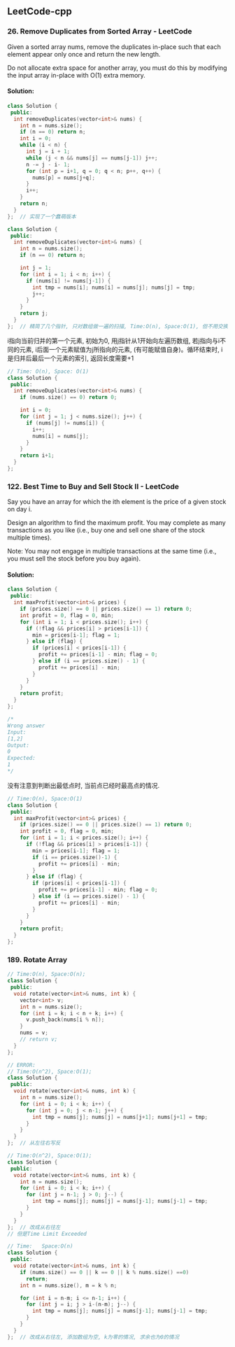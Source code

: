 ## LeetCode-cpp

### 26. Remove Duplicates from Sorted Array - LeetCode

Given a sorted array nums, remove the duplicates in-place such that each element appear only once and return the new length.

Do not allocate extra space for another array, you must do this by modifying the input array in-place with O(1) extra memory.

#### Solution:

```cpp
class Solution {
 public:
  int removeDuplicates(vector<int>& nums) {
    int n = nums.size();
    if (n == 0) return n;
    int i = 0;
    while (i < n) {
      int j = i + 1;
      while (j < n && nums[j] == nums[j-1]) j++;
      n -= j - i- 1;
      for (int p = i+1, q = 0; q < n; p++, q++) {
        nums[p] = nums[j+q];
      }
      i++;
    }
    return n;
  }
};  // 实现了一个蠢萌版本
```

```cpp
class Solution {
 public:
  int removeDuplicates(vector<int>& nums) {
    int n = nums.size();
    if (n == 0) return n;

    int j = 1;
    for (int i = 1; i < n; i++) {
      if (nums[i] != nums[j-1]) {
        int tmp = nums[i]; nums[i] = nums[j]; nums[j] = tmp;
        j++;
      }
    }
    return j;
  }
};  // 精简了几个指针, 只对数组做一遍的扫描, Time:O(n), Space:O(1), 但不用交换赋值就可以
```



i指向当前归并的第一个元素, 初始为0, 用j指针从1开始向左遍历数组, 若j指向与i不同的元素, i后面一个元素赋值为j所指向的元素, (有可能赋值自身)。循环结束时, i是归并后最后一个元素的索引, 返回长度需要+1

```cpp
// Time: O(n), Space: O(1)
class Solution {
 public:
  int removeDuplicates(vector<int>& nums) {
    if (nums.size() == 0) return 0;

    int i = 0;
    for (int j = 1; j < nums.size(); j++) {
      if (nums[j] != nums[i]) {
        i++;
        nums[i] = nums[j];
      }
    }
    return i+1;
  }
};
```

### 122. Best Time to Buy and Sell Stock II - LeetCode

Say you have an array for which the ith element is the price of a given stock on day i.

Design an algorithm to find the maximum profit. You may complete as many transactions as you like (i.e., buy one and sell one share of the stock multiple times).

Note: You may not engage in multiple transactions at the same time (i.e., you must sell the stock before you buy again).


#### Solution:

```cpp
class Solution {
 public:
  int maxProfit(vector<int>& prices) {
    if (prices.size() == 0 || prices.size() == 1) return 0;
    int profit = 0, flag = 0, min;
    for (int i = 1; i < prices.size(); i++) {
      if (!flag && prices[i] > prices[i-1]) {
        min = prices[i-1]; flag = 1;
      } else if (flag) {
        if (prices[i] < prices[i-1]) {
          profit += prices[i-1] - min; flag = 0;
        } else if (i == prices.size() - 1) {
          profit += prices[i] - min;
        }
      }
    }
    return profit;
  }
};

/*
Wrong answer
Input:
[1,2]
Output:
0
Expected:
1
*/
```

没有注意到判断出最低点时, 当前点已经时最高点的情况.

```cpp
// Time:O(n), Space:O(1)
class Solution {
 public:
  int maxProfit(vector<int>& prices) {
    if (prices.size() == 0 || prices.size() == 1) return 0;
    int profit = 0, flag = 0, min;
    for (int i = 1; i < prices.size(); i++) {
      if (!flag && prices[i] > prices[i-1]) {
        min = prices[i-1]; flag = 1;
        if (i == prices.size()-1) {
          profit += prices[i] - min;
        }
      } else if (flag) {
        if (prices[i] < prices[i-1]) {
          profit += prices[i-1] - min; flag = 0;
        } else if (i == prices.size() - 1) {
          profit += prices[i] - min;
        }
      }
    }
    return profit;
  }
};
```
    
### 189. Rotate Array

```cpp
// Time:O(n), Space:O(n);
class Solution {
 public:
  void rotate(vector<int>& nums, int k) {
    vector<int> v;
    int n = nums.size();
    for (int i = k; i < n + k; i++) {
      v.push_back(nums[i % n]);
    }
    nums = v;
    // return v;
  }
};
```

```cpp
// ERROR:
// Time:O(n^2), Space:O(1);
class Solution {
 public:
  void rotate(vector<int>& nums, int k) {
    int n = nums.size();
    for (int i = 0; i < k; i++) {
      for (int j = 0; j < n-1; j++) {
        int tmp = nums[j]; nums[j] = nums[j+1]; nums[j+1] = tmp;
      }
    }
  }
};  // 从左往右写反
```

```cpp
// Time:O(n^2), Space:O(1);
class Solution {
 public:
  void rotate(vector<int>& nums, int k) {
    int n = nums.size();
    for (int i = 0; i < k; i++) {
      for (int j = n-1; j > 0; j--) {
        int tmp = nums[j]; nums[j] = nums[j-1]; nums[j-1] = tmp;
      }
    }
  }
};  // 改成从右往左
// 但是Time Limit Exceeded
```


```cpp
// Time:   Space:O(n)
class Solution {
 public:
  void rotate(vector<int>& nums, int k) {
    if (nums.size() == 0 || k == 0 || k % nums.size() ==0)
      return;
    int n = nums.size(), m = k % n;

    for (int i = n-m; i <= n-1; i++) {
      for (int j = i; j > i-(n-m); j--) {
        int tmp = nums[j]; nums[j] = nums[j-1]; nums[j-1] = tmp;
      }
    }
  }
};  // 改成从右往左, 添加数组为空, k为零的情况, 求余也为0的情况
